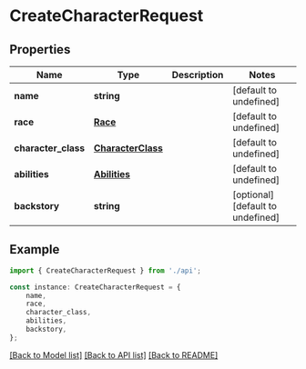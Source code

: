 # CreateCharacterRequest


## Properties

Name | Type | Description | Notes
------------ | ------------- | ------------- | -------------
**name** | **string** |  | [default to undefined]
**race** | [**Race**](Race.md) |  | [default to undefined]
**character_class** | [**CharacterClass**](CharacterClass.md) |  | [default to undefined]
**abilities** | [**Abilities**](Abilities.md) |  | [default to undefined]
**backstory** | **string** |  | [optional] [default to undefined]

## Example

```typescript
import { CreateCharacterRequest } from './api';

const instance: CreateCharacterRequest = {
    name,
    race,
    character_class,
    abilities,
    backstory,
};
```

[[Back to Model list]](../README.md#documentation-for-models) [[Back to API list]](../README.md#documentation-for-api-endpoints) [[Back to README]](../README.md)
